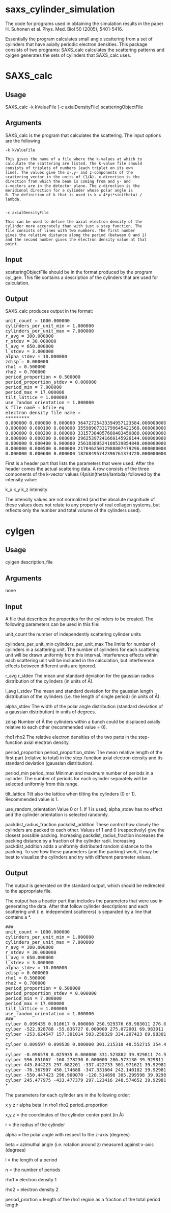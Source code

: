 saxs_cylinder_simulation
========================

The code for programs used in obtaining the simulation results in the paper H. Suhonen et al. Phys. Med. Biol 50 (2005), 5401-5416. 


Essentially the program calculates small angle scattering from a set of
cylinders that have axially periodic electron densities. This package
consists of two programs: SAXS_calc calculates the scattering patterns
and cylgen generates the sets of cylinders that SAXS_calc uses.



SAXS_calc
=========

Usage
-----
SAXS_calc -k kValueFile [-c axialDensityFile] scatteringObjectFile



Arguments
---------
SAXS_calc is the program that calculates the scattering. The input
options are the following


	-k kValueFile

	This gives the name of a file where the k-values at which to
	calculate the scattering are listed. The k-value file should
	consists of triplets of numbers (each triplet on its own
	line). The values give the x-,y- and z-components of the
	scattering vector in the units of (1/Å). x-direction is the
	direction from which the beam is coming from and y- and
	z-vectors are in the detector plane. The z-direction is the
	meridional direction for a cylinder whose polar angle is
	0. The definition of k that is used is k = 4*pi*sin(theta) /
	lambda. 


	-c axialDensityFile

	This can be used to define the axial electron density of the
	cylinder more accurately than with just a step function. The
	file consists of lines with two numbers. The first number
	gives the relative distance along the period (between 0 and 1)
	and the second number gives the electron density value at that
	point. 



Input
-----

scatteringObjectFile should be in the format produced by the program
cyl_gen. This file contains a description of the cylinders that are
used for calculation.


Output
------
SAXS_calc produces output in the format:

<pre>
unit_count = 1000.000000
cylinders_per_unit_min = 1.000000
cylinders_per_unit_max = 7.000000
r_avg = 300.000000
r_stdev = 30.000000
l_avg = 650.000000
l_stdev = 3.000000
alpha_stdev = 10.000000
zdisp = 0.000000
rho1 = 0.500000
rho2 = 0.700000
period_proportion = 0.500000
period_proportion_stdev = 0.000000
period_min = 7.000000
period_max = 17.000000
tilt_lattice = 1.000000
use_random_orientation = 1.000000
k file name = kfile_eq
electron density file name =
*********
0.000000 0.000000 0.000000 36472725433394957123584.0000000000000000
0.000000 0.000100 0.000000 35598907331799645421568.0000000000000000
0.000000 0.000200 0.000000 33157384857680483450880.0000000000000000
0.000000 0.000300 0.000000 29625397241660145926144.0000000000000000
0.000000 0.000400 0.000000 25618389524108539854848.0000000000000000
0.000000 0.000500 0.000000 21704625012988807479296.0000000000000000
0.000000 0.000600 0.000000 18268495742396761374720.0000000000000000
</pre>

First is a header part that lists the parameters that were used.
After the header comes the actual scattering data. A row consists of
the three components of the k-vector values (4*pi*sin(theta)/lambda)
followed by the intensity value:

k_x k_y k_z intensity

The intensity values are not normalized (and the absolute magnitude of
these values does not relate to any property of real collagen systems,
but reflects only the number and total volume of the cylinders used).




cylgen
=======


Usage
-----
cylgen description_file



Arguments
---------

none




Input
-----

A file that describes the properties for the cylinders to be
created. The following parameters can be used in this file:

unit_count
the number of independently scattering cylinder units


cylinders_per_unit_min
cylinders_per_unit_max
The limits for number of cylinders in a scattering unit. The number of
cylinders for each scattering unit will be drawn uniformly from this
interval. Interference effects within each scattering unit will be
included in the calculation, but interference effects between
different units are ignored.

r_avg
r_stdev
The mean and standard deviation for the gaussian radius distribution
of the cylinders (in units of Å). 

l_avg
l_stdev
The mean and standard deviation for the gaussian length distribution
of the cylinders (i.e. the length of single period) (in units of Å). 


alpha_stdev
The width of the polar angle distribution (standard deviation of a
gaussian distribution) in units of degrees.


zdisp
Number of Å the cylinders within a bunch could be displaced axially
relative to each other (recommended value = 0).

rho1
rho2
The relative electron densities of the two parts in the step-function
axial electron density.


period_proportion
period_proportion_stdev
The mean relative length of the first part (relative to total) in the step-function axial
electron density and its standard deviation (gaussian distribution).

period_min 
period_max 
Minimun and maximum number of periods in a cylinder. The number of
periods for each cylinder separately will be selected uniformly from
this range.


tilt_lattice
Tilt also the lattice when tilting the cylinders (0 or 1). Recommended
value is 1.


use_random_orientation
Value 0 or 1. If 1 is used, alpha_stdev has no effect and the cylinder
orientation is selected randomly.


packdist_radius_fraction
packdist_addition
These control how closely the cylinders are packed to each
other. Values of 1 and 0 (respectively) give the closest possible
packing. Increasing packdist_radius_fraction increases the packing
distance by a fraction of the cylinder radii. Increasing
packdist_addition adds a uniformly distributed random distance to the
packing. To see how these parameters (and the packing) work, it may be
best to visualize the cylinders and try with different parameter
values. 



Output
------

	     
The output is generated on the standard output, which should be
redirected to the appropriate file. 


The output has a header part that includes the parameters that were
use in generating the data. After that follow cylinder descriptions
and each scattering unit (i.e. independent scatterers) is separated by
a line that contains a *.

<pre>
###
unit_count = 1000.000000
cylinders_per_unit_min = 1.000000
cylinders_per_unit_max = 7.000000
r_avg = 300.000000
r_stdev = 30.000000
l_avg = 650.000000
l_stdev = 3.000000
alpha_stdev = 10.000000
zdisp = 0.000000
rho1 = 0.500000
rho2 = 0.700000
period_proportion = 0.500000
period_proportion_stdev = 0.000000
period_min = 7.000000
period_max = 17.000000
tilt_lattice = 1.000000
use_random_orientation = 1.000000
###
cylper 0.099435 0.010617 0.000000 250.929376 69.983011 276.094774 651.564242 14 0.500000 0.700000 0.500000
cylper -522.928788 -55.836727 0.000000 275.072001 69.983011 276.094774 647.163534 12 0.500000 0.700000 0.500000
cylper -253.624547 157.301014 503.258329 334.207423 69.983011 276.094774 652.049472 17 0.500000 0.700000 0.500000
*
cylper 0.009597 0.099538 0.000000 301.215310 48.552715 354.492964 653.681838 14 0.500000 0.700000 0.500000
*
cylper -0.096578 0.025935 0.000000 331.523882 39.929811 74.968435 650.226145 9 0.500000 0.700000 0.500000
cylper 596.851067 -160.278230 0.000000 286.573130 39.929811 74.968435 643.701919 10 0.500000 0.700000 0.500000
cylper 445.844223 297.682201 -337.422733 301.971621 39.929811 74.968435 647.048766 17 0.500000 0.700000 0.500000
cylper -76.367907 450.174688 -347.331604 242.140182 39.929811 74.968435 651.313901 17 0.500000 0.700000 0.500000
cylper -550.447423 296.900070 -120.514898 305.299598 39.929811 74.968435 649.365565 10 0.500000 0.700000 0.500000
cylper 245.477975 -433.477379 297.123416 248.574652 39.929811 74.968435 651.080265 11 0.500000 0.700000 0.500000
*
</pre>

The parameters for each cylinder are in the following order:

x y z r alpha beta l n rho1 rho2 period_proportion

x,y,z = the coordinates of the cylinder center point (in Å)

r = the radius of the cylinder

alpha = the polar angle with respect to the z-axis (degrees)

beta = azimuthal angle (i.e. rotation around z) measured against
x-axis (degrees)

l = the length of a period

n = the number of periods

rho1 = electron density 1

rho2 = electron density 2

period_prortion = length of the rho1 region as a fraction of the total
period length
